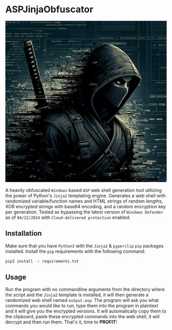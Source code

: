 # ASPJinjaObfuscator

![ninja](img/ninja.webp)

A heavily obfuscated `Windows` based `ASP` web shell generation tool utilizing the power of Python's `Jinja2` templating engine. Generates a web shell with randomized variable/function names and HTML strings of random lengths, XOR encrypted strings with base64 encoding, and a random encryption key per generation. Tested as bypassing the latest version of `Windows Defender` as of `04/22/2024` with `Cloud-delivered protection` enabled.

## Installation

Make sure that you have `Python3` with the `Jinja2` & `pyperclip` `pip` packages installed. Install the `pip` requirements with the following command:

```bash
pip3 install -r requirements.txt
```

## Usage

Run the program with no commandline arguments from the directory where the script and the `Jinja2` template is installed, it will then generate a randomized web shell named `output.asp`. The program will ask you what commands you would like to run, type them into the program in plaintext and it will give you the encrypted versions. It will automatically copy them to the clipboard, paste these encrypted commands into the web shell, it will decrypt and then run them. That's it, time to **PROFIT**!